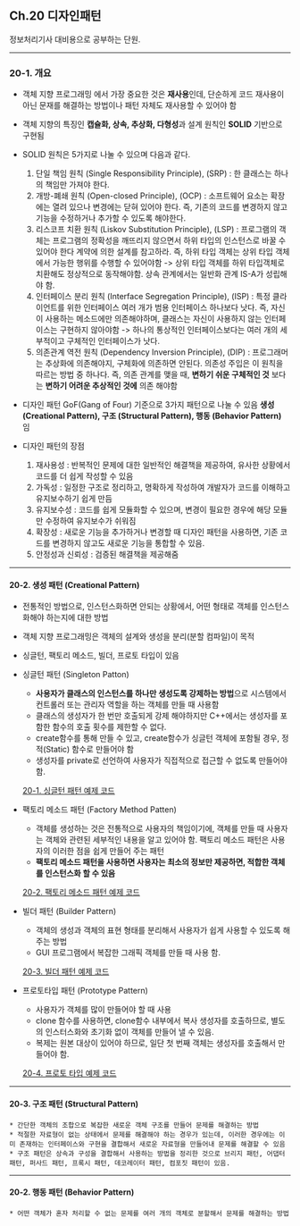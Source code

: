 ## Ch.20 디자인패턴

정보처리기사 대비용으로 공부하는 단원. 

----------------------------------

  ### 20-1. 개요 
  
  * 객체 지향 프로그래밍 에서 가장 중요한 것은 **재사용**인데, 단순하게 코드 재사용이 아닌 문재를 해결하는 방법이나 패턴 자체도 재사용할 수 있어야 함 <br>
  * 객체 지향의 특징인 **캡슐화, 상속, 추상화, 다형성**과 설계 원칙인 **SOLID** 기반으로 구현됨 <br>
  *  SOLID 원칙은 5가지로 나눌 수 있으며 다음과 같다.
     1. 단일 책임 원칙 (Single Responsibility Principle), (SRP)  : 한 클래스는 하나의 책임만 가져야 한다.
     2. 개방-폐쇄 원칙 (Open-closed Principle), (OCP) : 소프트웨어 요소는 확장에는 열려 있으나 변경에는 닫혀 있어야 한다. 즉, 기존의 코드를 변경하지 않고 기능을 수정하거나 추가할 수 있도록 해야한다. 
     3. 리스코프 치환 원칙 (Liskov Substitution Principle), (LSP) : 프로그램의 객체는 프로그램의 정확성을 깨뜨리지 않으면서 하위 타입의 인스턴스로 바꿀 수 있어야 한다 계약에 의한 설계를 참고하라. 즉, 하위 타입 객체는 상위 타입 객체에서 가능한 행위를 수행할 수 있어야함 -> 상위 타입 객체를 하위 타입객체로 치환해도 정상적으로 동작해야함. 상속 관계에서는 일반화 관계 IS-A가 성립해야 함.  
     4. 인터페이스 분리 원칙 (Interface Segregation Principle), (ISP) : 특정 클라이언트를 위한 인터페이스 여러 개가 범용 인터페이스 하나보다 낫다. 즉, 자신이 사용하는 메소드에만 의존해야하며, 클래스는 자신이 사용하지 않는 인터페이스는 구현하지 않아야함 -> 하나의 통상적인 인터페이스보다는 여러 개의 세부적이고 구체적인 인터페이스가 낫다. 
     5. 의존관계 역전 원칙 (Dependency Inversion Principle), (DIP) : 프로그래머는 추상화에 의존해야지, 구체화에 의존하면 안된다. 의존성 주입은 이 원칙을 따르는 방법 중 하나다. 즉, 의존 관계를 맺을 때, **변하기 쉬운 구체적인 것** 보다는 **변하기 어려운 추상적인 것에** 의존 해야함 
    
  * 디자인 패턴 GoF(Gang of Four) 기준으로 3가지 패턴으로 나눌 수 있음 **생성(Creational Pattern), 구조 (Structural Pattern), 행동 (Behavior Pattern)** 임

  * 디자인 패턴의 장점
    1. 재사용성 : 반복적인 문제에 대한 일반적인 해결책을 제공하여, 유사한 상황에서 코드를 더 쉽게 작성할 수 있음
    2. 가독성 : 일정한 구조로 정리하고, 명확하게 작성하여 개발자가 코드를 이해하고 유지보수하기 쉽게 만듬
    3. 유지보수성 : 코드를 쉽게 모듈화할 수 있으며, 변경이 필요한 경우에 해당 모듈만 수정하여 유지보수가 쉬워짐
    4. 확장성 : 새로운 기능을 추가하거나 변경할 때 디자인 패턴을 사용하면, 기존 코드를 변경하지 않고도 새로운 기능을 통합할 수 있음.
    5. 안정성과 신뢰성 : 검증된 해결책을 제공해줌
    
-----------------------------------

  #### 20-2. 생성 패턴 (Creational Pattern)
   * 전통적인 방법으로, 인스턴스화하면 안되는 상황에서, 어떤 형태로 객체를 인스턴스화해야 하는지에 대한 방법 <br>
   * 객체 지향 프로그래밍은 객체의 설계와 생성을 분리(분할 컴파일)이 목적 <br>
   * 싱글턴, 팩토리 메소드, 빌더, 프로토 타입이 있음

   * 싱글턴 패턴 (Singleton Patton)
      - **사용자가 클래스의 인스턴스를 하나만 생성도록 강제하는 방법**으로 시스템에서 컨트롤러 또는 관리자 역할을 하는 객체를 만들 때 사용함
      - 클래스의 생성자가 한 번만 호출되게 강제 해야하지만 C++에서는 생성자를 포함한 함수의 호출 횟수를 제한할 수 없다.
      - create함수를 통해 만들 수 있고, create함수가 싱글턴 객체에 포함될 경우, 정적(Static) 함수로 만들어야 함
      - 생성자를 private로 선언하여 사용자가 직접적으로 접근할 수 없도록 만들어야함.

      [20-1. 싱글턴 패턴 예제 코드]()

   * 팩토리 메소드 패턴 (Factory Method Patten)
      - 객체를 생성하는 것은 전통적으로 사용자의 책임이기에, 객체를 만들 때 사용자는 객체와 관련된 세부적인 내용을 알고 있어야 함. 팩토리 메소드 패턴은 사용자의 이러한 점을 쉽게 만들어 주는 패턴
      - **팩토리 메소드 패턴을 사용하면 사용자는 최소의 정보만 제공하면, 적합한 객체를 인스턴스화 할 수 있음**
     
     [20-2. 팩토리 메소드 패턴 예제 코드]()

  * 빌더 패턴 (Builder Pattern)
     - 객체의 생성과 객체의 표현 형태를 분리해서 사용자가 쉽게 사용할 수 있도록 해주는 방법
     - GUI 프로그램에서 복잡한 그래픽 객체를 만들 때 사용 함. 

    [20-3. 빌더 패턴 예제 코드]()
  
  * 프로토타입 패턴 (Prototype Pattern)
    - 사용자가 객체를 많이 만들어야 할 때 사용
    - clone 함수를 사용하면, clone함수 내부에서 복사 생성자를 호출하므로, 별도의 인스터스화와 초기화 없이 객체를 만들어 낼 수 있음.
    - 복제는 원본 대상이 있어야 하므로, 일단 첫 번째 객체는 생성자를 호출해서 만들어야 함.

     [20-4. 프로토 타입 예제 코드]()
    
----------------------------------


  #### 20-3. 구조 패턴 (Structural Pattern)
    * 간단한 객체의 조합으로 복잡한 새로운 객체 구조를 만들어 문제를 해결하는 방법 
    * 적절한 자료형이 없는 상태에서 문제를 해결해야 하는 경우가 있는데, 이러한 경우에는 이미 존재하는 인터페이스와 구현을 결합해서 새로운 자료형을 만들어내 문제를 해결할 수 있음 
    * 구조 패턴은 상속과 구성을 결합해서 사용하는 방법을 정리한 것으로 브리지 패턴, 어댑터 패턴, 퍼사드 패턴, 프록시 패턴, 데코레이터 패턴, 컴포짓 패턴이 있음. 

-----------------------------------

  #### 20-2. 행동 패턴 (Behavior Pattern)
    * 어떤 객체가 혼자 처리할 수 없는 문제를 여러 개의 객체로 분할해서 문제를 해결하는 방법 



